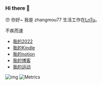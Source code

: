 ### Hi there 👋


😙 你好~ 我是 zhangmou77  生活工作在[LnTu](https://www.lntu.edu.cn/)。


不疾而速

- [我的2022](https://github.com/zhangmou77/2022) 
- [我的Kindle](https://github.com/Zhangmou77/kindle)
- [我的notion](https://www.notion.so/e2af8a2d2b3e42c296204240533d257d?v=e00ee02e2e294d5f8958dd98bad25deb)
- [我的博客](https://github.com/zhangmou77/blog)
- [我的运动](https://github.com/zhangmou77/exercise)

![img](https://img.shields.io/badge/%E5%86%99%E4%BD%9C%E5%B7%A5%E5%85%B7-VS%20Code-blue)
![Metrics](https://metrics.lecoq.io/Zhangmou77?template=classic&config.timezone=Asia%2FShanghai)
